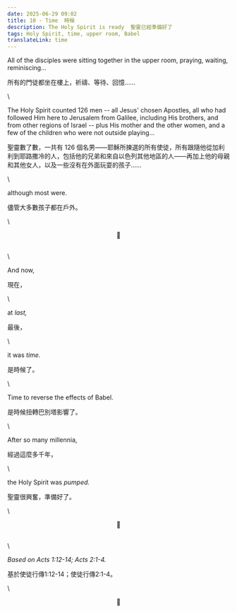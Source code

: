 ```yaml
---
date: 2025-06-29 09:02
title: 10 - Time  時候
description: The Holy Spirit is ready  聖靈已經準備好了
tags: Holy Spirit, time, upper room, Babel
translateLink: time
---
```


All of the disciples were sitting together in the upper room, praying, waiting, reminiscing...

所有的門徒都坐在樓上，祈禱、等待、回憶......

\

The Holy Spirit counted 126 men -- all Jesus' chosen Apostles, all who had followed Him here to Jerusalem from Galilee, including His brothers, and from other regions of Israel -- plus His mother and the other women, and a few of the children who were not outside playing...

聖靈數了數，一共有 126 個名男——耶穌所揀選的所有使徒，所有跟隨他從加利利到耶路撒冷的人，包括他的兄弟和來自以色列其他地區的人——再加上他的母親和其他女人，以及一些沒有在外面玩耍的孩子……

\

although most were.

儘管大多數孩子都在戶外。

\

<center>💠</center>

\
\

And now,

現在，

\

at *last,*

最後，

\

it was *time.*

是時候了。

\

Time to reverse the effects of Babel.

是時候扭轉巴別塔影響了。

\

After so many millennia,

經過這麼多千年，

\

the Holy Spirit was *pumped.*

聖靈很興奮，準備好了。

\

<center>💠</center>

\
\

*Based on Acts 1:12-14; Acts 2:1-4.*

基於使徒行傳1:12-14；使徒行傳2:1-4。

\

<center>💠</center>
